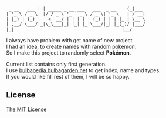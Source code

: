 ```
             _                                 _
 _ __   ___ | | _____ _ __ ___   ___  _ __    (_)___
| '_ \ / _ \| |/ / _ \ '_ ` _ \ / _ \| '_ \   | / __|
| |_) | (_) |   <  __/ | | | | | (_) | | | |_ | \__ \
| .__/ \___/|_|\_\___|_| |_| |_|\___/|_| |_(_)/ |___/
|_|                                         |__/

```

I always have problem with get name of new project.<br />
I had an idea, to create names with random pokemon.<br />
So I make this project to randomly select **Pokémon**.

Current list contains only first generation.<br />
I use [bulbapedia.bulbagarden.net](http://bulbapedia.bulbagarden.net/wiki/List_of_Pok%C3%A9mon_by_National_Pok%C3%A9dex_number) to get index, name and types.<br />
If you would like fill rest of them, I will be so happy.

## License

[The MIT License](http://piecioshka.mit-license.org)
